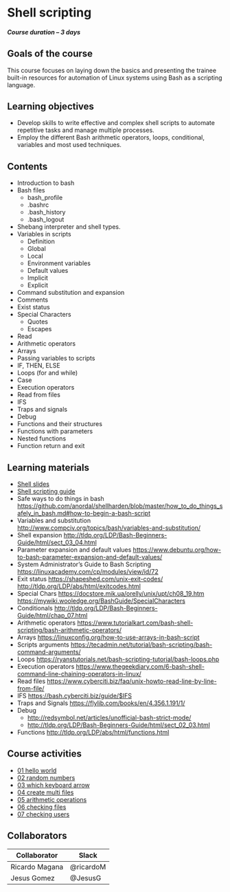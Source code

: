 # Shell scripting

##### Course duration – 3 days

## Goals of the course 

This course focuses on laying down the basics and presenting the trainee built-in resources for automation of Linux systems using Bash as a scripting language.

## Learning objectives 

- Develop skills to write effective and complex shell scripts to automate repetitive tasks and manage multiple processes.
- Employ the different Bash arithmetic operators, loops, conditional, variables and most used techniques.

## Contents 


- Introduction to bash 
- Bash files  
	- bash_profile  
	- .bashrc  
	- .bash_history  
	- .bash_logout 
- Shebang interpreter and shell types. 
- Variables in scripts 
	- Definition 
	- Global 
	- Local 
	- Environment variables 
	- Default values 
	- Implicit 
	- Explicit 
- Command substitution and expansion 
- Comments 
- Exist status 
- Special Characters 
	- Quotes 
	- Escapes 
- Read 
- Arithmetic operators 
- Arrays 
- Passing variables to scripts 
- IF, THEN, ELSE 
- Loops (for and while) 
- Case 
- Execution operators 
- Read from files 
- IFS 
- Traps and signals 
- Debug 
- Functions and their structures 
- Functions with parameters 
- Nested functions 
- Function return and exit 



## Learning materials 
- [Shell slides](https://digitalonus01.sharepoint.com/:p:/r/_layouts/15/Doc.aspx?sourcedoc=%7B26C91B61-B5D6-402D-A55B-73D06F571974%7D&file=DoU%20University%20-%20Shell%20Scripting%20Course.pptx&action=edit&mobileredirect=true)
- [Shell scripting guide](./shell-scripting.md)
- Safe ways to do things in bash
 https://github.com/anordal/shellharden/blob/master/how_to_do_things_safely_in_bash.md#how-to-begin-a-bash-script
- Variables and substitution 
 http://www.compciv.org/topics/bash/variables-and-substitution/ 
- Shell expansion 
 http://tldp.org/LDP/Bash-Beginners-Guide/html/sect_03_04.html 
- Parameter expansion and default values 
 https://www.debuntu.org/how-to-bash-parameter-expansion-and-default-values/ 
- System Administrator’s Guide to Bash Scripting 
 https://linuxacademy.com/cp/modules/view/id/72 
- Exit status
 https://shapeshed.com/unix-exit-codes/
 http://tldp.org/LDP/abs/html/exitcodes.html
- Special Chars
 https://docstore.mik.ua/orelly/unix/upt/ch08_19.htm
 https://mywiki.wooledge.org/BashGuide/SpecialCharacters
- Conditionals
 http://tldp.org/LDP/Bash-Beginners-Guide/html/chap_07.html
- Arithmetic operators
 https://www.tutorialkart.com/bash-shell-scripting/bash-arithmetic-operators/
- Arrays
 https://linuxconfig.org/how-to-use-arrays-in-bash-script
- Scripts arguments
 https://tecadmin.net/tutorial/bash-scripting/bash-command-arguments/
- Loops
 https://ryanstutorials.net/bash-scripting-tutorial/bash-loops.php
- Execution operators
 https://www.thegeekdiary.com/6-bash-shell-command-line-chaining-operators-in-linux/
- Read files
 https://www.cyberciti.biz/faq/unix-howto-read-line-by-line-from-file/
- IFS
 https://bash.cyberciti.biz/guide/$IFS
- Traps and Signals
 https://flylib.com/books/en/4.356.1.191/1/
- Debug
    - http://redsymbol.net/articles/unofficial-bash-strict-mode/
    - http://tldp.org/LDP/Bash-Beginners-Guide/html/sect_02_03.html
- Functions
 http://tldp.org/LDP/abs/html/functions.html

## Course activities

- [01 hello world](./01-hello-world.md)
- [02 random numbers](./02-random-numbers.md)
- [03 which keyboard arrow](./03-which-keyboard-arrow.md)
- [04 create multi files](./04-create-multi-files.md)
- [05 arithmetic operations](./05-arithmetic-operations.md)
- [06 checking files](./06-checking-files.md)
- [07 checking users](./07-activity-checking-users.md)

## Collaborators 

| Collaborator  | Slack  |
| ------------ | ------------ |
| Ricardo Magana  |@ricardoM   |
| Jesus Gomez  |@JesusG   |




